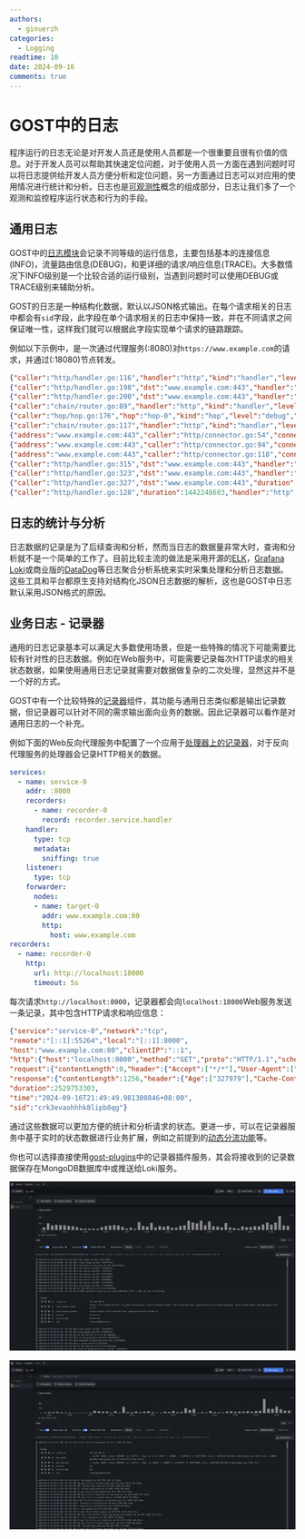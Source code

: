 ```yaml
---
authors:
  - ginuerzh
categories:
  - Logging
readtime: 10
date: 2024-09-16
comments: true
---
```


# GOST中的日志

程序运行的日志无论是对开发人员还是使用人员都是一个很重要且很有价值的信息。对于开发人员可以帮助其快速定位问题，对于使用人员一方面在遇到问题时可以将日志提供给开发人员方便分析和定位问题，另一方面通过日志可以对应用的使用情况进行统计和分析。日志也是[可观测性](https://opentelemetry.io/zh/docs/concepts/observability-primer/)概念的组成部分，日志让我们多了一个观测和监控程序运行状态和行为的手段。

<!-- more -->

## 通用日志

GOST中的[日志模块](https://gost.run/tutorials/log/)会记录不同等级的运行信息，主要包括基本的连接信息(INFO)，流量路由信息(DEBUG)，和更详细的请求/响应信息(TRACE)。大多数情况下INFO级别是一个比较合适的运行级别，当遇到问题时可以使用DEBUG或TRACE级别来辅助分析。

GOST的日志是一种结构化数据，默认以JSON格式输出。在每个请求相关的日志中都会有`sid`字段，此字段在单个请求相关的日志中保持一致，并在不同请求之间保证唯一性，这样我们就可以根据此字段实现单个请求的链路跟踪。

例如以下示例中，是一次通过代理服务(:8080)对`https://www.example.com`的请求，并通过(:18080)节点转发。

```json
{"caller":"http/handler.go:116","handler":"http","kind":"handler","level":"info","listener":"tcp","local":"[::1]:8080","msg":"[::1]:49028 <> [::1]:8080","remote":"[::1]:49028","service":"service-0","sid":"crk2moqohhhqs5e7v3d0","time":"2024-09-16T20:58:11.267+08:00"}
{"caller":"http/handler.go:198","dst":"www.example.com:443","handler":"http","kind":"handler","level":"trace","listener":"tcp","local":"[::1]:8080","msg":"CONNECT www.example.com:443 HTTP/1.1\r\nHost: www.example.com:443\r\nProxy-Connection: Keep-Alive\r\nUser-Agent: curl/8.5.0\r\n\r\n","remote":"[::1]:49028","service":"service-0","sid":"crk2moqohhhqs5e7v3d0","time":"2024-09-16T20:58:11.267+08:00"}
{"caller":"http/handler.go:200","dst":"www.example.com:443","handler":"http","kind":"handler","level":"debug","listener":"tcp","local":"[::1]:8080","msg":"[::1]:49028 >> www.example.com:443","remote":"[::1]:49028","service":"service-0","sid":"crk2moqohhhqs5e7v3d0","time":"2024-09-16T20:58:11.267+08:00"}
{"caller":"chain/router.go:89","handler":"http","kind":"handler","level":"debug","listener":"tcp","msg":"dial www.example.com:443/tcp","service":"service-0","sid":"crk2moqohhhqs5e7v3d0","time":"2024-09-16T20:58:11.267+08:00"}
{"caller":"hop/hop.go:176","hop":"hop-0","kind":"hop","level":"debug","msg":"filter by host: www.example.com","time":"2024-09-16T20:58:11.267+08:00"}
{"caller":"chain/router.go:117","handler":"http","kind":"handler","level":"debug","listener":"tcp","msg":"route(retry=0) node-0@:18080 > www.example.com:443","service":"service-0","sid":"crk2moqohhhqs5e7v3d0","time":"2024-09-16T20:58:11.267+08:00"}
{"address":"www.example.com:443","caller":"http/connector.go:54","connector":"http","dialer":"tcp","hop":"hop-0","kind":"connector","level":"debug","local":"127.0.0.1:37676","msg":"connect www.example.com:443/tcp","network":"tcp","node":"node-0","remote":"127.0.0.1:18080","sid":"crk2moqohhhqs5e7v3d0","time":"2024-09-16T20:58:11.267+08:00"}
{"address":"www.example.com:443","caller":"http/connector.go:94","connector":"http","dialer":"tcp","hop":"hop-0","kind":"connector","level":"trace","local":"127.0.0.1:37676","msg":"CONNECT / HTTP/1.1\r\nHost: www.example.com:443\r\nProxy-Connection: keep-alive\r\n\r\n","network":"tcp","node":"node-0","remote":"127.0.0.1:18080","sid":"crk2moqohhhqs5e7v3d0","time":"2024-09-16T20:58:11.267+08:00"}
{"address":"www.example.com:443","caller":"http/connector.go:118","connector":"http","dialer":"tcp","hop":"hop-0","kind":"connector","level":"trace","local":"127.0.0.1:37676","msg":"HTTP/1.1 200 Connection established\r\nConnection: close\r\nProxy-Agent: gost/3.0\r\n\r\n","network":"tcp","node":"node-0","remote":"127.0.0.1:18080","sid":"crk2moqohhhqs5e7v3d0","time":"2024-09-16T20:58:11.271+08:00"}
{"caller":"http/handler.go:315","dst":"www.example.com:443","handler":"http","kind":"handler","level":"trace","listener":"tcp","local":"[::1]:8080","msg":"HTTP/1.1 200 Connection established\r\nConnection: close\r\nProxy-Agent: gost/3.0\r\n\r\n","remote":"[::1]:49028","service":"service-0","sid":"crk2moqohhhqs5e7v3d0","time":"2024-09-16T20:58:11.271+08:00"}
{"caller":"http/handler.go:323","dst":"www.example.com:443","handler":"http","kind":"handler","level":"info","listener":"tcp","local":"[::1]:8080","msg":"[::1]:49028 <-> www.example.com:443","remote":"[::1]:49028","service":"service-0","sid":"crk2moqohhhqs5e7v3d0","time":"2024-09-16T20:58:11.271+08:00"}
{"caller":"http/handler.go:327","dst":"www.example.com:443","duration":1437629715,"handler":"http","kind":"handler","level":"info","listener":"tcp","local":"[::1]:8080","msg":"[::1]:49028 >-< www.example.com:443","remote":"[::1]:49028","service":"service-0","sid":"crk2moqohhhqs5e7v3d0","time":"2024-09-16T20:58:12.709+08:00"}
{"caller":"http/handler.go:128","duration":1442248603,"handler":"http","kind":"handler","level":"info","listener":"tcp","local":"[::1]:8080","msg":"[::1]:49028 >< [::1]:8080","remote":"[::1]:49028","service":"service-0","sid":"crk2moqohhhqs5e7v3d0","time":"2024-09-16T20:58:12.709+08:00"}
```

## 日志的统计与分析

日志数据的记录是为了后续查询和分析，然而当日志的数据量非常大时，查询和分析就不是一个简单的工作了。目前比较主流的做法是采用开源的[ELK](https://www.elastic.co/cn/elastic-stack)，[Grafana Loki](https://grafana.com/oss/loki/)或商业版的[DataDog](https://www.datadoghq.com/)等日志聚合分析系统来实时采集处理和分析日志数据。这些工具和平台都原生支持对结构化JSON日志数据的解析，这也是GOST中日志默认采用JSON格式的原因。


## 业务日志 - 记录器

通用的日志记录基本可以满足大多数使用场景，但是一些特殊的情况下可能需要比较有针对性的日志数据。例如在Web服务中，可能需要记录每次HTTP请求的相关状态数据，如果使用通用日志记录就需要对数据做复杂的二次处理，显然这并不是一个好的方式。

GOST中有一个比较特殊的[记录器](https://gost.run/concepts/recorder/)组件，其功能与通用日志类似都是输出记录数据，但记录器可以针对不同的需求输出面向业务的数据。因此记录器可以看作是对通用日志的一个补充。

例如下面的Web反向代理服务中配置了一个应用于[处理器上的记录器](https://gost.run/concepts/recorder/#recorderservicehandler)，对于反向代理服务的处理器会记录HTTP相关的数据。

```yaml
services:
  - name: service-0
    addr: :8000
    recorders:
      - name: recorder-0
        record: recorder.service.handler
    handler:
      type: tcp
      metadata:
        sniffing: true
    listener:
      type: tcp
    forwarder:
      nodes:
      - name: target-0
        addr: www.example.com:80
        http:
          host: www.example.com
recorders:
  - name: recorder-0
    http:
      url: http://localhost:18000
      timeout: 5s
```

每次请求`http://localhost:8000`，记录器都会向`localhost:18000`Web服务发送一条记录，其中包含HTTP请求和响应信息：

```json
{"service":"service-0","network":"tcp",
"remote":"[::1]:55264","local":"[::1]:8000",
"host":"www.example.com:80","clientIP":"::1",
"http":{"host":"localhost:8000","method":"GET","proto":"HTTP/1.1","scheme":"","uri":"/","statusCode":200,
"request":{"contentLength":0,"header":{"Accept":["*/*"],"User-Agent":["curl/8.5.0"]},"body":null},
"response":{"contentLength":1256,"header":{"Age":["327979"],"Cache-Control":["max-age=604800"],"Content-Length":["1256"],"Content-Type":["text/html; charset=UTF-8"],"Date":["Mon, 16 Sep 2024 13:49:52 GMT"],"Etag":["\"3147526947+gzip+ident\""],"Expires":["Mon, 23 Sep 2024 13:49:52 GMT"],"Last-Modified":["Thu, 17 Oct 2019 07:18:26 GMT"],"Server":["ECAcc (sac/2550)"],"Vary":["Accept-Encoding"],"X-Cache":["HIT"]},"body":null}},
"duration":2529753303,
"time":"2024-09-16T21:49:49.981380846+08:00",
"sid":"crk3evaohhhk8lipb8qg"}
```

通过这些数据可以更加方便的统计和分析请求的状态。更进一步，可以在记录器服务中基于实时的状态数据进行业务扩展，例如之前提到的[动态分流功能](https://gost.run/blog/2022/dynamic-bypass/)等。

你也可以选择直接使用[gost-plugins](https://github.com/ginuerzh/gost-plugins)中的记录器插件服务，其会将接收到的记录数据保存在MongoDB数据库中或推送给Loki服务。


![Loki - HTTP](../../images/loki01.png) 

![Loki - DNS](../../images/loki02.png) 


